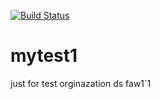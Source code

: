 
[![Build Status](https://travis-ci.org/lizltest/mytest1.svg?branch=master)](https://travis-ci.org/lizltest/mytest1.svg?branch=master)

# mytest1
just for test orginazation
ds
faw1`1
